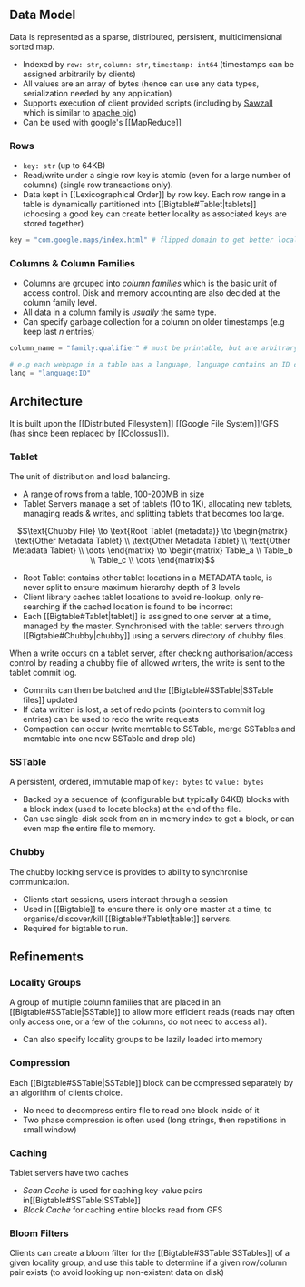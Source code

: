 ## Data Model
Data is represented as a sparse, distributed, persistent, multidimensional sorted map.
- Indexed by `row: str`, `column: str`, `timestamp: int64` (timestamps can be assigned arbitrarily by clients)
- All values are an array of bytes (hence can use any data types, serialization needed by any application)
- Supports execution of client provided scripts (including by [Sawzall](https://en.wikipedia.org/wiki/Sawzall_(programming_language)) which is similar to [apache pig](https://en.wikipedia.org/wiki/Apache_Pig))
- Can be used with google's [[MapReduce]] 
### Rows
- `key: str` (up to 64KB)
- Read/write under a single row key is atomic (even for a large number of columns) (single row transactions only).
- Data kept in [[Lexicographical Order]] by row key. Each row range in a table is dynamically partitioned into [[Bigtable#Tablet|tablets]] (choosing a good key can create better locality as associated keys are stored together)
```python
key = "com.google.maps/index.html" # flipped domain to get better locality (maps pages stored together)
```

### Columns & Column Families
- Columns are grouped into *column families* which is the basic unit of access control. Disk and memory accounting are also decided at the column family level.
- All data in a column family is *usually* the same type.
- Can specify garbage collection for a column on older timestamps (e.g keep last $n$ entries)
```python
column_name = "family:qualifier" # must be printable, but are arbitrary strings

# e.g each webpage in a table has a language, language contains an ID column 
lang = "language:ID"
```
## Architecture
It is built upon the [[Distributed Filesystem]] [[Google File System]]/GFS (has since been replaced by [[Colossus]]).
### Tablet
The unit of distribution and load balancing.
- A range of rows from a table, 100-200MB in size
- Tablet Servers manage a set of tablets (10 to 1K), allocating new tablets, managing reads & writes, and splitting tablets that becomes too large.

$$\text{Chubby File} \to \text{Root Tablet (metadata)} \to \begin{matrix} \text{Other Metadata Tablet} \\ \text{Other Metadata Tablet} \\ \text{Other Metadata Tablet} \\ \dots \end{matrix} \to \begin{matrix} Table_a \\ Table_b \\ Table_c \\ \dots \end{matrix}$$
- $\text{Root Tablet}$ contains other tablet locations in a $\text{METADATA}$ table, is never split to ensure maximum hierarchy depth of $3$ levels
- Client library caches tablet locations to avoid re-lookup, only re-searching if the cached location is found to be incorrect
- Each [[Bigtable#Tablet|tablet]] is assigned to one server at a time, managed by the master. Synchronised with the tablet servers through [[Bigtable#Chubby|chubby]] using a servers directory of chubby files.

When a write occurs on a tablet server, after checking authorisation/access control by reading a chubby file of allowed writers, the write is sent to the tablet commit log.
- Commits can then be batched and the [[Bigtable#SSTable|SSTable files]] updated
- If data written is lost, a set of redo points (pointers to commit log entries) can be used to redo the write requests
- Compaction can occur (write memtable to SSTable, merge SSTables and memtable into one new SSTable and drop old)
### SSTable
A persistent, ordered, immutable map of `key: bytes` to `value: bytes` 
- Backed by a sequence of (configurable but typically 64KB) blocks with a block index (used to locate blocks) at the end of the file.
- Can use single-disk seek from an in memory index to get a block, or can even map the entire file to memory.
### Chubby
The chubby locking service is provides to ability to synchronise communication.
- Clients start sessions, users interact through a session
- Used in [[Bigtable]] to ensure there is only one master at a time, to organise/discover/kill [[Bigtable#Tablet|tablet]] servers. 
- Required for bigtable to run.
## Refinements
### Locality Groups
A group of multiple column families that are placed in an [[Bigtable#SSTable|SSTable]] to allow more efficient reads (reads may often only access one, or a few of the columns, do not need to access all).
- Can also specify locality groups to be lazily loaded into memory
### Compression
Each [[Bigtable#SSTable|SSTable]] block can be compressed separately by an algorithm of clients choice.
- No need to decompress entire file to read one block inside of it
- Two phase compression is often used (long strings, then repetitions in small window)
### Caching
Tablet servers have two caches
- *Scan Cache* is used for caching key-value pairs in[[Bigtable#SSTable|SSTable]]
- *Block Cache* for caching entire blocks read from GFS
### Bloom Filters
Clients can create a bloom filter for the [[Bigtable#SSTable|SSTables]] of a given locality group, and use this table to determine if a given row/column pair exists (to avoid looking up non-existent data on disk)

